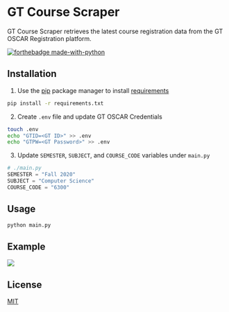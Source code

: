 # GT Course Scraper

GT Course Scraper retrieves the latest course registration data from the GT OSCAR Registration platform.

[![forthebadge made-with-python](http://ForTheBadge.com/images/badges/made-with-python.svg)](https://www.python.org/)

## Installation

1. Use the [pip](https://pip.pypa.io/en/stable/) package manager to install [requirements](./requirements.txt)

```bash
pip install -r requirements.txt
```

2. Create `.env` file and update GT OSCAR Credentials

```bash
touch .env
echo "GTID=<GT ID>" >> .env
echo "GTPW=<GT Password>" >> .env
```

3. Update `SEMESTER`, `SUBJECT`, and `COURSE_CODE` variables under `main.py`

```python
# ./main.py
SEMESTER = "Fall 2020"
SUBJECT = "Computer Science"
COURSE_CODE = "6300"
```

## Usage

```bash
python main.py
```

## Example

<img src="https://i.imgur.com/IIu6BMV.gif" />

## License

[MIT](https://choosealicense.com/licenses/mit/)
